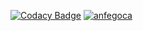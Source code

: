 [![Codacy Badge](https://api.codacy.com/project/badge/Grade/327d0caf4ab644e29ea06df23fc9e4e8)](https://www.codacy.com/manual/anfegoca/CVDS-lab8?utm_source=github.com&amp;utm_medium=referral&amp;utm_content=anfegoca/CVDS-lab8&amp;utm_campaign=Badge_Grade)
[![anfegoca](https://circleci.com/gh/anfegoca/CVDS-lab8.svg?style=svg)](https://app.circleci.com/pipelines/github/anfegoca/CVDS-lab8)
